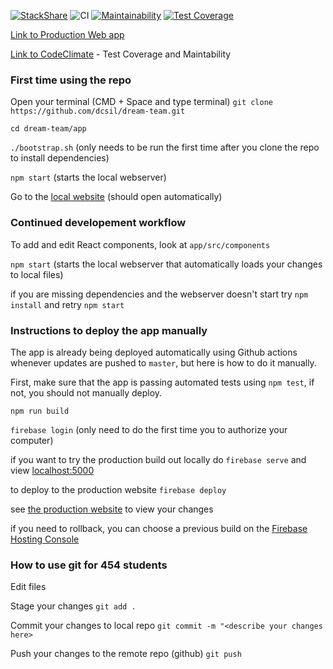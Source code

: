 [![StackShare](http://img.shields.io/badge/tech-stack-0690fa.svg?style=flat)](https://stackshare.io/dcsil/dreamtune)
![CI](https://github.com/dcsil/dream-team/workflows/CI/badge.svg)
[![Maintainability](https://api.codeclimate.com/v1/badges/7f87a22ae67adec9e7aa/maintainability)](https://codeclimate.com/repos/5e52ed5d4c82bf01780003db/maintainability)
[![Test Coverage](https://api.codeclimate.com/v1/badges/7f87a22ae67adec9e7aa/test_coverage)](https://codeclimate.com/repos/5e52ed5d4c82bf01780003db/test_coverage)

[Link to Production Web app](https://dreamtune-cdf8a.web.app/)

[Link to CodeClimate](https://codeclimate.com/repos/5e52ed5d4c82bf01780003db) - Test Coverage and Maintability

### First time using the repo
Open your terminal (CMD + Space and type terminal)
`git clone https://github.com/dcsil/dream-team.git` 

`cd dream-team/app` 

`./bootstrap.sh` (only needs to be run the first time after you clone the repo to install dependencies)

`npm start` (starts the local webserver)

Go to the [local website](http://localhost:3000/) (should open automatically) 

### Continued developement workflow

To add and edit React components, look at `app/src/components`

`npm start` (starts the local webserver that automatically loads your changes to local files)

if you are missing dependencies and the webserver doesn't start try `npm install` and retry `npm start`


### Instructions to deploy the app manually

The app is already being deployed automatically using Github actions whenever updates are pushed to `master`, but here is how to do it manually. 

First, make sure that the app is passing automated tests using `npm test`, if not, you should not manually deploy. 

`npm run build`

`firebase login` (only need to do the first time you to authorize your computer) 

if you want to try the production build out locally do `firebase serve` and view [localhost:5000](http://localhost:5000)

to deploy to the production website `firebase deploy`

see [the production website](https://dreamtune-cdf8a.web.app/) to view your changes

if you need to rollback, you can choose a previous build on the [Firebase Hosting Console](https://console.firebase.google.com/u/0/project/dreamtune-cdf8a/hosting/main)

### How to use git for 454 students
Edit files

Stage your changes `git add .`

Commit your changes to local repo `git commit -m "<describe your changes here>`

Push your changes to the remote repo (github) `git push`
